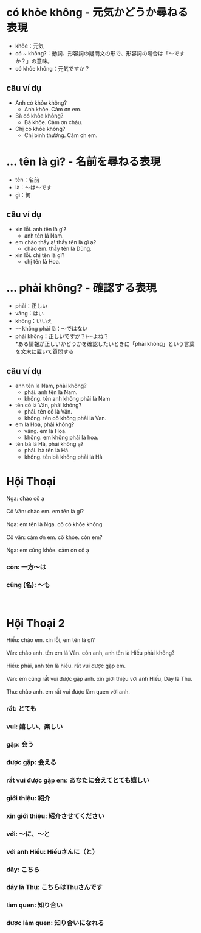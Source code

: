 # có khỏe không - 元気かどうか尋ねる表現
- khỏe：元気
- có ~ không?：動詞、形容詞の疑問文の形で、形容詞の場合は「～ですか？」の意味。
- có khỏe không：元気ですか？

## câu ví dụ
- Anh có khỏe không?
  - Anh khỏe. Cảm ơn em.
- Bà có khỏe không?
  - Bà khỏe. Cảm ơn cháu.
- Chị có khỏe không?
  - Chị bình thường. Cảm ơn em.

# ... tên là gì? - 名前を尋ねる表現
- tên：名前
- là：～は～です
- gì：何

## câu ví dụ
- xin lỗi. anh tên là gì?
  - anh tên lá Nam.
- em chào thầy ạ! thầy tên là gì ạ?
  - chào em. thầy tên là Dũng.
- xin lỗi. chị tên là gì?
  - chị tên là Hoa.

# ... phải không? - 確認する表現
- phải：正しい
- vâng：はい
- không：いいえ
- ～ không phải là：～ではない
- phải không：正しいですか？/～よね？  
*ある情報が正しいかどうかを確認したいときに「phải không」という言葉を文末に置いて質問する

## câu ví dụ
- anh tên là Nam, phải không?
  - phải. anh tên là Nam.
  - không. tên anh không phải là Nam
- tên cô là Vân, phải không?
  - phải. tên cô là Vân.
  - không. tên cô không phải là Van.
- em là Hoa, phải không?
  - vâng. em là Hoa.
  - không. em không phải là hoa.
- tên bà là Hà, phải không ạ?
  - phải. bà tên là Hà.
  - không. tên bà không phải là Hà

# Hội Thoại
Nga: chào cô ạ  
<br>
Cô Vân: chào em. em tên là gì?  
<br>
Nga: em tên là Nga. cô có khỏe không  
<br>
Cô vân: cảm ơn em. cô khỏe. còn em?  
<br>
Nga: em cũng khỏe. cảm ơn cô ạ  

### **còn**: 一方～は
### **cũng (名)**: ～も
<br>

# Hội Thoại 2  
Hiếu: chào em. xin lỗi, em tên là gì?  
<br>
Vân: chào anh. tên em là Vân. còn anh, anh tên là Hiếu phải không?  
<br>
Hiếu: phải, anh tên là hiếu. rất vui được gặp em.  
<br>
Van: em cũng rất vui được gặp anh. xin giới thiệu với anh Hiếu, Dây là Thu.  
<br> 
Thu: chào anh. em rất vui được làm quen với anh.

### **rất**: とても
### **vui**: 嬉しい、楽しい
### **gặp**: 会う
### **được gặp**: 会える
### **rất vui được gặp em**: あなたに会えてとても嬉しい
### **giới thiệu**: 紹介
### **xin giới thiệu**: 紹介させてください
### **với**: ～に、～と
### **với anh Hiếu**: Hiếuさんに（と）
### **dây**: こちら
### **dây là Thu**: こちらはThuさんです
### **làm quen**: 知り合い
### **được làm quen**: 知り合いになれる